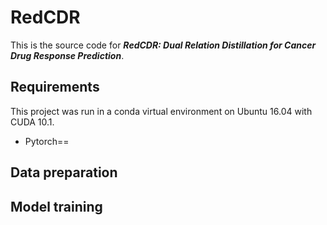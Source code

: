 # RedCDR
This is the source code for ***RedCDR: Dual Relation Distillation for Cancer Drug Response Prediction***.

Requirements
----
This project was run in a conda virtual environment on Ubuntu 16.04 with CUDA 10.1. 
+ Pytorch==

Data preparation
----

Model training
----

